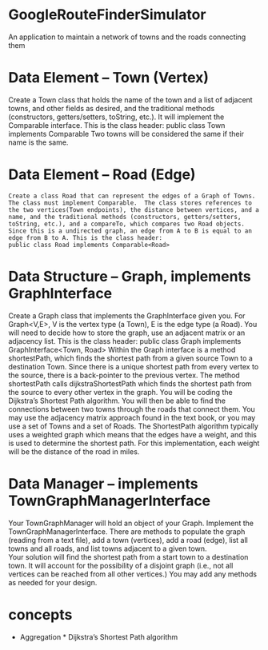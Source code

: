# GoogleRouteFinderSimulator
An application to maintain a network of towns and the roads connecting them


# Data Element – Town (Vertex)
Create a Town class that holds the name of the town and a list of adjacent towns, and other fields as desired, and the traditional methods (constructors, getters/setters, toString, etc.).  It will implement the Comparable interface.  This is the class header:
	public class Town implements Comparable<Town>
	Two towns will be considered the same if their name is the same.
# Data Element – Road (Edge)
	Create a class Road that can represent the edges of a Graph of Towns.  The class must implement Comparable.  The class stores references to the two vertices(Town endpoints), the distance between vertices, and a name, and the traditional methods (constructors, getters/setters, toString, etc.), and a compareTo, which compares two Road objects. Since this is a undirected graph, an edge from A to B is equal to an edge from B to A. This is the class header:
	public class Road implements Comparable<Road>

#  Data Structure – Graph, implements GraphInterface
Create a Graph class that implements the GraphInterface given you.  For Graph<V,E>,  V is the vertex type (a Town), E is the edge type (a Road).  You will need to decide how to store the graph, use an adjacent matrix or an adjacency list.  This is the class header:
	public class Graph implements GraphInterface<Town, Road>
Within the Graph interface is a method shortestPath, which finds the shortest path from a given source Town to a destination Town. Since there is a unique shortest path from every vertex to the source, there is a back-pointer to the previous vertex.  The method shortestPath calls dijkstraShortestPath which finds the shortest path from the source to every other vertex in the graph.  You will be coding the Dijkstra’s Shortest Path algorithm.  You will then be able to find the connections between two towns through the roads that connect them.
You may use the adjacency matrix approach found in the text book, or you may use a set of Towns and a set of Roads. The ShortestPath algorithm typically uses a weighted graph which means that the edges have a weight, and this is used to determine the shortest path.  For this implementation, each weight will be the distance of the road in miles.

# Data Manager – implements TownGraphManagerInterface
Your TownGraphManager will hold an object of your Graph. Implement the TownGraphManagerInterface. There are methods to populate the graph (reading from a text file), add a town (vertices), add a road (edge), list all towns and all roads, and list towns adjacent to a given town.   
Your solution will find the shortest path from a start town to a destination town.  It will account for the possibility of a disjoint graph (i.e., not all vertices can be reached from all other vertices.)
You may add any methods as needed for your design.

# concepts
* Aggregation * Dijkstra’s Shortest Path algorithm 

